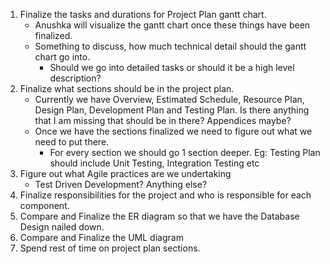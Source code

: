 1. Finalize the tasks and durations for Project Plan gantt chart.
    * Anushka will visualize the gantt chart once these things have been finalized.
    * Something to discuss, how much technical detail should the gantt chart go into.
        * Should we go into detailed tasks or should it be a high level description?
2. Finalize what sections should be in the project plan.
    * Currently we have Overview, Estimated Schedule, Resource Plan, Design Plan, Development Plan and Testing Plan. Is there anything that I am missing that should be in there? Appendices maybe?
    * Once we have the sections finalized we need to figure out what we need to put there.
        * For every section we should go 1 section deeper. Eg: Testing Plan should include Unit Testing, Integration Testing etc
3. Figure out what Agile practices are we undertaking
    * Test Driven Development? Anything else?
4. Finalize responsibilities for the project and who is responsible for each component.
5. Compare and Finalize the ER diagram so that we have the Database Design nailed down.
6. Compare and Finalize the UML diagram
7. Spend rest of time on project plan sections.
